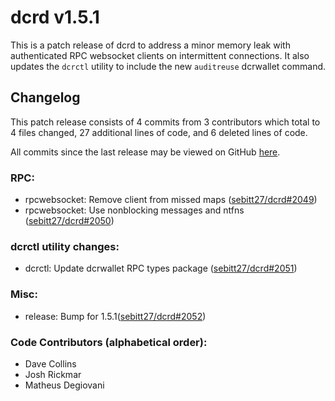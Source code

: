 # dcrd v1.5.1

This is a patch release of dcrd to address a minor memory leak with authenticated RPC websocket clients on intermittent connections.   It also updates the `dcrctl` utility to include the new `auditreuse` dcrwallet command.

## Changelog

This patch release consists of 4 commits from 3 contributors which total to 4 files changed, 27 additional lines of code, and 6 deleted lines of code.

All commits since the last release may be viewed on GitHub [here](https://github.com/sebitt27/dcrd/compare/release-v1.5.0...release-v1.5.1).

### RPC:

- rpcwebsocket: Remove client from missed maps ([sebitt27/dcrd#2049](https://github.com/sebitt27/dcrd/pull/2049))
- rpcwebsocket: Use nonblocking messages and ntfns ([sebitt27/dcrd#2050](https://github.com/sebitt27/dcrd/pull/2050))

### dcrctl utility changes:

- dcrctl: Update dcrwallet RPC types package ([sebitt27/dcrd#2051](https://github.com/sebitt27/dcrd/pull/2051))

### Misc:

- release: Bump for 1.5.1([sebitt27/dcrd#2052](https://github.com/sebitt27/dcrd/pull/2052))

### Code Contributors (alphabetical order):

- Dave Collins
- Josh Rickmar
- Matheus Degiovani
